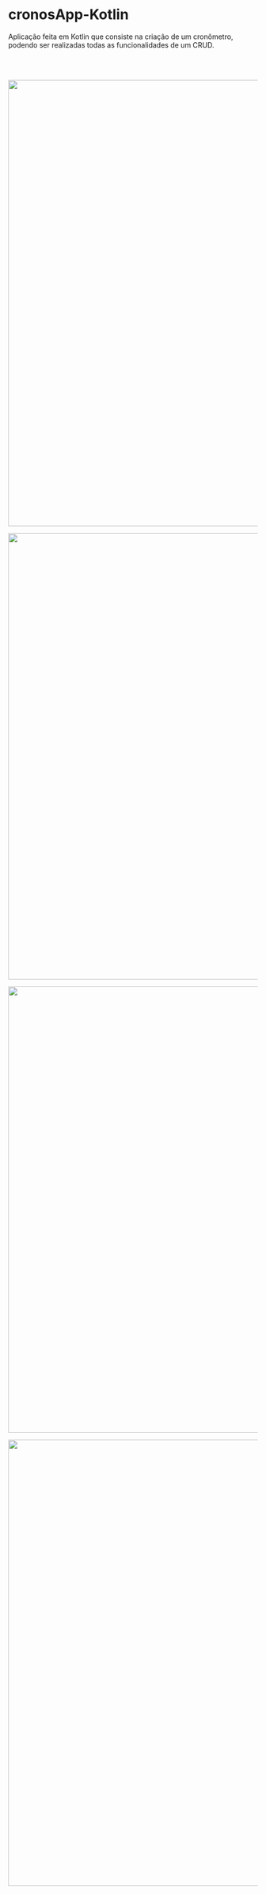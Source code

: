 # cronosApp-Kotlin
Aplicação feita em Kotlin que consiste na criação de um cronômetro, podendo ser realizadas todas as funcionalidades de um CRUD.

<br><br>
<p>
  <img src="img/one.jpeg" height="900px" align="middle">
</p> 
<p>
  <img src="img/two.jpeg" height="900px" align="middle">
</p> 
<p>
  <img src="img/three.jpeg" height="900px" align="middle">
</p> 
<p>
  <img src="img/cronosvideo.mp4" height="900px" align="middle">
</p> 
